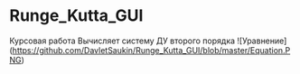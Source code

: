 # Runge_Kutta_GUI
Курсовая работа
Вычисляет систему ДУ второго порядка 
 ![Уравнение]
 (https://github.com/DavletSaukin/Runge_Kutta_GUI/blob/master/Equation.PNG)
